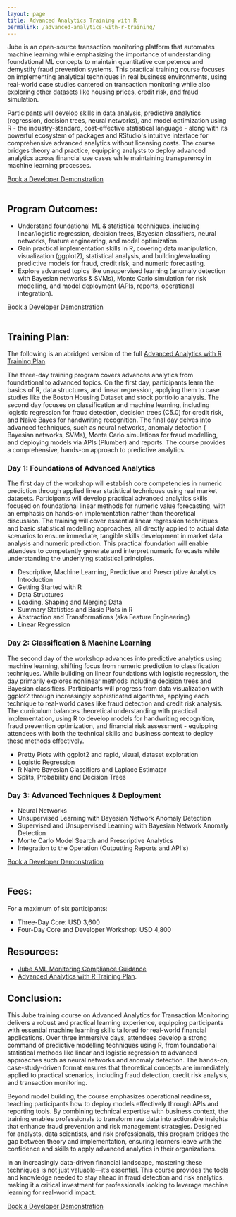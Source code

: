 ```yaml
---
layout: page
title: Advanced Analytics Training with R
permalink: /advanced-analytics-with-r-training/
---
```


Jube is an open-source transaction monitoring platform that automates machine learning while emphasizing the importance
of understanding foundational ML concepts to maintain quantitative competence and demystify fraud prevention systems.
This practical training course focuses on implementing analytical techniques in real business environments, using
real-world case studies cantered on transaction monitoring while also exploring other datasets like housing prices,
credit risk, and fraud simulation.

Participants will develop skills in data analysis, predictive analytics (regression, decision trees, neural networks),
and model optimization using R - the industry-standard, cost-effective statistical language - along with its powerful
ecosystem of packages and RStudio's intuitive interface for comprehensive advanced analytics without licensing costs.
The course bridges theory and practice, equipping analysts to deploy advanced analytics across financial use cases while
maintaining transparency in machine learning processes.

<div class="hero__subscribe">
  <a href="https://calendly.com/richard-churchman-jube/30min" class="button button--primary section-button">Book a Developer Demonstration</a>
</div><br/>

## **Program Outcomes:**

* Understand foundational ML & statistical techniques, including linear/logistic regression, decision trees, Bayesian
  classifiers, neural networks, feature engineering, and model optimization.
* Gain practical implementation skills in R, covering data manipulation, visualization (ggplot2), statistical analysis,
  and building/evaluating predictive models for fraud, credit risk, and numeric forecasting.
* Explore advanced topics like unsupervised learning (anomaly detection with Bayesian networks & SVMs), Monte Carlo
  simulation for risk modelling, and model deployment (APIs, reports, operational integration).

<div class="hero__subscribe">
  <a href="https://calendly.com/richard-churchman-jube/30min" class="button button--primary section-button">Book a Developer Demonstration</a>
</div><br/>

## **Training Plan**:

The following is an abridged version of the
full [Advanced Analytics with R Training Plan](https://jube.io/AdvancedAnalyticsWithRTrainingPlan.pdf).

The three-day training program covers advances analytics from foundational to advanced topics. On the first day,
participants learn the basics of R, data structures, and linear regression, applying them to case studies like the
Boston Housing Dataset and stock portfolio analysis. The second day focuses on classification and machine learning,
including logistic regression for fraud detection, decision trees (C5.0) for credit risk, and Naive Bayes for
handwriting recognition. The final day delves into advanced techniques, such as neural networks, anomaly detection (
Bayesian networks, SVMs), Monte Carlo simulations for fraud modelling, and deploying models via APIs (Plumber) and
reports. The course provides a comprehensive, hands-on approach to predictive analytics.

### **Day 1: Foundations of Advanced Analytics**

The first day of the workshop will establish core competencies in numeric prediction through applied linear statistical
techniques using real market datasets. Participants will develop practical advanced analytics skills focused on
foundational linear methods for numeric value forecasting, with an emphasis on hands-on implementation rather than
theoretical discussion. The training will cover essential linear regression techniques and basic statistical modelling
approaches, all directly applied to actual data scenarios to ensure immediate, tangible skills development in market
data analysis and numeric prediction. This practical foundation will enable attendees to competently generate and
interpret numeric forecasts while understanding the underlying statistical principles.

- Descriptive, Machine Learning, Predictive and Prescriptive Analytics Introduction
- Getting Started with R
- Data Structures
- Loading, Shaping and Merging Data
- Summary Statistics and Basic Plots in R
- Abstraction and Transformations (aka Feature Engineering)
- Linear Regression

### **Day 2: Classification & Machine Learning**

The second day of the workshop advances into predictive analytics using machine learning, shifting focus from numeric
prediction to classification techniques. While building on linear foundations with logistic regression, the day
primarily explores nonlinear methods including decision trees and Bayesian classifiers. Participants will progress from
data visualization with ggplot2 through increasingly sophisticated algorithms, applying each technique to real-world
cases like fraud detection and credit risk analysis. The curriculum balances theoretical understanding with practical
implementation, using R to develop models for handwriting recognition, fraud prevention optimization, and financial risk
assessment - equipping attendees with both the technical skills and business context to deploy these methods
effectively.

- Pretty Plots with ggplot2 and rapid, visual, dataset exploration
- Logistic Regression
- R Naive Bayesian Classifiers and Laplace Estimator
- Splits, Probability and Decision Trees

### **Day 3: Advanced Techniques & Deployment**

- Neural Networks
- Unsupervised Learning with Bayesian Network Anomaly Detection
- Supervised and Unsupervised Learning with Bayesian Network Anomaly Detection
- Monte Carlo Model Search and Prescriptive Analytics
- Integration to the Operation (Outputting Reports and API's)

<div class="hero__subscribe">
  <a href="https://calendly.com/richard-churchman-jube/30min" class="button button--primary section-button">Book a Developer Demonstration</a>
</div><br/>

## **Fees:**

For a maximum of six participants:

- Three-Day Core: USD 3,600
- Four-Day Core and Developer Workshop: USD 4,800

## **Resources:**

* [Jube AML Monitoring Compliance Guidance](https://jube.io/JubeAMLMonitoringComplianceGuidance.pdf)
* [Advanced Analytics with R Training Plan](https://jube.io/AdvancedAnalyticsWithRTrainingPlan.pdf).

## **Conclusion:**

This Jube training course on Advanced Analytics for Transaction Monitoring delivers a robust and practical learning
experience, equipping participants with essential machine learning skills tailored for real-world financial
applications. Over three immersive days, attendees develop a strong command of predictive modelling techniques using R,
from foundational statistical methods like linear and logistic regression to advanced approaches such as neural networks
and anomaly detection. The hands-on, case-study-driven format ensures that theoretical concepts are immediately applied
to practical scenarios, including fraud detection, credit risk analysis, and transaction monitoring.

Beyond model building, the course emphasizes operational readiness, teaching participants how to deploy models
effectively through APIs and reporting tools. By combining technical expertise with business context, the training
enables professionals to transform raw data into actionable insights that enhance fraud prevention and risk management
strategies. Designed for analysts, data scientists, and risk professionals, this program bridges the gap between theory
and implementation, ensuring learners leave with the confidence and skills to apply advanced analytics in their
organizations.

In an increasingly data-driven financial landscape, mastering these techniques is not just valuable—it’s essential. This
course provides the tools and knowledge needed to stay ahead in fraud detection and risk analytics, making it a critical
investment for professionals looking to leverage machine learning for real-world impact.

<div class="hero__subscribe">
  <a href="https://calendly.com/richard-churchman-jube/30min" class="button button--primary section-button">Book a Developer Demonstration</a>
</div>